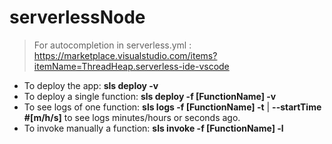 # serverlessNode

> For autocompletion in serverless.yml : https://marketplace.visualstudio.com/items?itemName=ThreadHeap.serverless-ide-vscode

- To deploy the app: __sls deploy -v__
- To deploy a single function: __sls deploy -f [FunctionName] -v__
- To see logs of one function: __sls logs -f [FunctionName] -t__ | **--startTime #[m/h/s]** to see logs minutes/hours or seconds ago.
- To invoke manually a function: __sls invoke -f [FunctionName] -l__ 